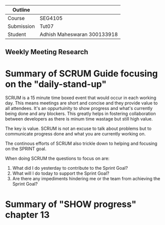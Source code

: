 | Outline    |                             |
| ---------- | --------------------------- |
| Course     | SEG4105                     |
| Submission | Tut07                       |
| Student    | Adhish Maheswaran 300133918 |

## Weekly Meeting Research

# Summary of SCRUM Guide focusing on the "daily-stand-up"

SCRUM is a 15 minute time boxed event that would occur in each working day. This means meetings are short and concise and they provide value to all attendees. It's an oppurtuinity to show progress and what's currently being done and any blockers. This greatly helps in fostering collaboration between developers as there is minum time wastage but still high value.

The key is value. SCRUM is not an excuse to talk about problems but to communicate progress done and what you are currently working on.

The continous efforts of SCRUM also trickle down to helping and focusing on the SPRINT goal.

When doing SCRUM the questions to focus on are:

1. What did I do yesterday to contribute to the Sprint Goal?
2. What will I do today to support the Sprint Goal?
3. Are there any impediments hindering me or the team from achieving the Sprint Goal?

# Summary of "SHOW progress" chapter 13
